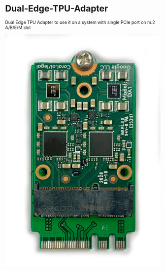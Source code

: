 # Dual-Edge-TPU-Adapter
Dual Edge TPU Adapter to use it on a system with single PCIe port on m.2 A/B/E/M slot

![Adapter](TPU_adapter.jpeg)
